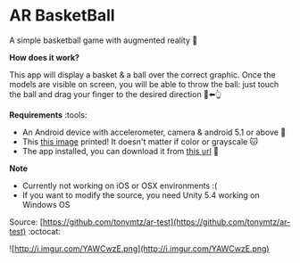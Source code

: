 # AR BasketBall

A simple basketball game with augmented reality :basketball:

**How does it work?**

This app will display a basket & a ball over the correct graphic. Once the models are visible on screen, you will be able to throw the ball: just touch the ball and drag your finger to the desired direction :iphone::arrow_left::point_up_2:

**Requirements** :tools:

- An Android device with accelerometer, camera & android 5.1 or above :calling:
- This [this image](http://imgur.com/DSS70jM) printed! It doesn't matter if color or grayscale :cat:
- The app installed, you can download it from [this url](https://play.google.com/store/apps/details?id=com.InformalPenguins.ARBasketBall) :link:

**Note**
- Currently not working on iOS or OSX environments :(
- If you want to modify the source, you need Unity 5.4 working on Windows OS

Source: [https://github.com/tonymtz/ar-test](https://github.com/tonymtz/ar-test) :octocat:

![http://i.imgur.com/YAWCwzE.png](http://i.imgur.com/YAWCwzE.png)
